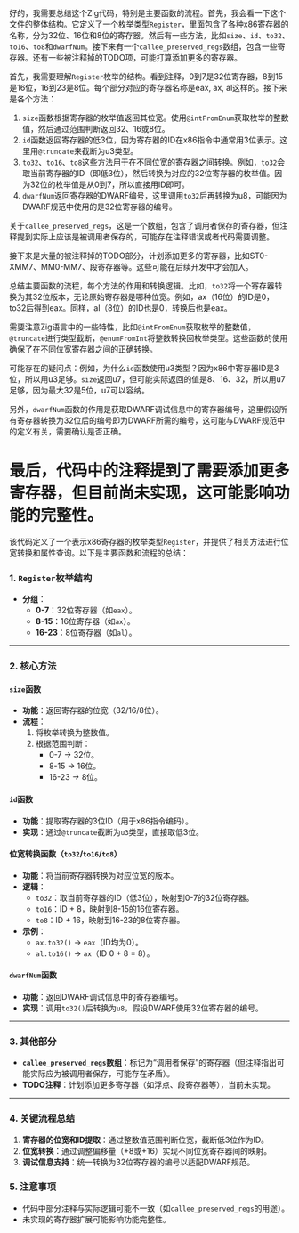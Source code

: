 好的，我需要总结这个Zig代码，特别是主要函数的流程。首先，我会看一下这个文件的整体结构。它定义了一个枚举类型`Register`，里面包含了各种x86寄存器的名称，分为32位、16位和8位的寄存器。然后有一些方法，比如`size`、`id`、`to32`、`to16`、`to8`和`dwarfNum`。接下来有一个`callee_preserved_regs`数组，包含一些寄存器。还有一些被注释掉的TODO项，可能打算添加更多的寄存器。

首先，我需要理解`Register`枚举的结构。看到注释，0到7是32位寄存器，8到15是16位，16到23是8位。每个部分对应的寄存器名称是eax, ax, al这样的。接下来是各个方法：

1. `size`函数根据寄存器的枚举值返回其位宽。使用`@intFromEnum`获取枚举的整数值，然后通过范围判断返回32、16或8位。
2. `id`函数返回寄存器的低3位，因为寄存器的ID在x86指令中通常用3位表示。这里用`@truncate`来截断为u3类型。
3. `to32`、`to16`、`to8`这些方法用于在不同位宽的寄存器之间转换。例如，`to32`会取当前寄存器的ID（即低3位），然后转换为对应的32位寄存器的枚举值。因为32位的枚举值是从0到7，所以直接用ID即可。
4. `dwarfNum`返回寄存器的DWARF编号，这里调用`to32`后再转换为u8，可能因为DWARF规范中使用的是32位寄存器的编号。

关于`callee_preserved_regs`，这是一个数组，包含了调用者保存的寄存器，但注释提到实际上应该是被调用者保存的，可能存在注释错误或者代码需要调整。

接下来是大量的被注释掉的TODO部分，计划添加更多的寄存器，比如ST0-XMM7、MM0-MM7、段寄存器等。这些可能在后续开发中才会加入。

总结主要函数的流程，每个方法的作用和转换逻辑。比如，`to32`将一个寄存器转换为其32位版本，无论原始寄存器是哪种位宽。例如，ax（16位）的ID是0，to32后得到eax。同样，al（8位）的ID也是0，转换后也是eax。

需要注意Zig语言中的一些特性，比如`@intFromEnum`获取枚举的整数值，`@truncate`进行类型截断，`@enumFromInt`将整数转换回枚举类型。这些函数的使用确保了在不同位宽寄存器之间的正确转换。

可能存在的疑问点：例如，为什么`id`函数使用u3类型？因为x86中寄存器ID是3位，所以用u3足够。`size`返回u7，但可能实际返回的值是8、16、32，所以用u7足够，因为最大32是5位，u7可以容纳。

另外，`dwarfNum`函数的作用是获取DWARF调试信息中的寄存器编号，这里假设所有寄存器转换为32位后的编号即为DWARF所需的编号，这可能与DWARF规范中的定义有关，需要确认是否正确。

最后，代码中的注释提到了需要添加更多寄存器，但目前尚未实现，这可能影响功能的完整性。
================================================
该代码定义了一个表示x86寄存器的枚举类型`Register`，并提供了相关方法进行位宽转换和属性查询。以下是主要函数和流程的总结：

### 1. **`Register`枚举结构**
- **分组**：
  - **0-7**：32位寄存器（如`eax`）。
  - **8-15**：16位寄存器（如`ax`）。
  - **16-23**：8位寄存器（如`al`）。

---

### 2. **核心方法**
#### **`size`函数**
- **功能**：返回寄存器的位宽（32/16/8位）。
- **流程**：
  1. 将枚举转换为整数值。
  2. 根据范围判断：
     - 0-7 → 32位。
     - 8-15 → 16位。
     - 16-23 → 8位。

#### **`id`函数**
- **功能**：提取寄存器的3位ID（用于x86指令编码）。
- **实现**：通过`@truncate`截断为`u3`类型，直接取低3位。

#### **位宽转换函数（`to32`/`to16`/`to8`）**
- **功能**：将当前寄存器转换为对应位宽的版本。
- **逻辑**：
  - `to32`：取当前寄存器的ID（低3位），映射到0-7的32位寄存器。
  - `to16`：ID + 8，映射到8-15的16位寄存器。
  - `to8`：ID + 16，映射到16-23的8位寄存器。
- **示例**：
  - `ax.to32()` → `eax`（ID均为0）。
  - `al.to16()` → `ax`（ID 0 + 8 = 8）。

#### **`dwarfNum`函数**
- **功能**：返回DWARF调试信息中的寄存器编号。
- **实现**：调用`to32()`后转换为`u8`，假设DWARF使用32位寄存器的编号。

---

### 3. **其他部分**
- **`callee_preserved_regs`数组**：标记为“调用者保存”的寄存器（但注释指出可能实际应为被调用者保存，可能存在矛盾）。
- **TODO注释**：计划添加更多寄存器（如浮点、段寄存器等），当前未实现。

---

### 4. **关键流程总结**
1. **寄存器的位宽和ID提取**：通过整数值范围判断位宽，截断低3位作为ID。
2. **位宽转换**：通过调整偏移量（+8或+16）实现不同位宽寄存器间的映射。
3. **调试信息支持**：统一转换为32位寄存器的编号以适配DWARF规范。

### 5. **注意事项**
- 代码中部分注释与实际逻辑可能不一致（如`callee_preserved_regs`的用途）。
- 未实现的寄存器扩展可能影响功能完整性。